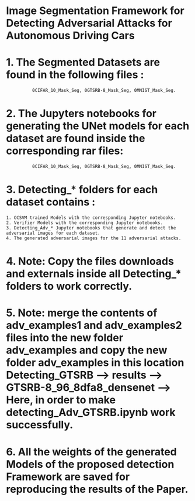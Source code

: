 # Image Segmentation Framework for Detecting Adversarial Attacks for Autonomous Driving Cars

# 1. The Segmented Datasets are found in the following files : 
              0CIFAR_10_Mask_Seg, 0GTSRB-8_Mask_Seg, 0MNIST_Mask_Seg.

# 2. The Jupyters notebooks for generating the UNet models for each dataset are found inside the corresponding  rar files:
              0CIFAR_10_Mask_Seg, 0GTSRB-8_Mask_Seg, 0MNIST_Mask_Seg.
# 3. Detecting_* folders for each dataset contains :

    1. OCSVM trained Models with the corresponding Jupyter notebooks.
    2. Verifier Models with the corresponding Jupyter notebooks. 
    3. Detecting_Adv_* Jupyter notebooks that generate and detect the adversarial images for each dataset.
    4. The generated adversarial images for the 11 adversarial attacks.
# 4. Note: Copy the files downloads and externals inside all Detecting_*  folders to work correctly.
# 5. Note: merge the contents of adv_examples1 and adv_examples2 files into the new folder adv_examples and copy the new folder adv_examples in this location Detecting_GTSRB --> results --> GTSRB-8_96_8dfa8_densenet --> Here, in order to make detecting_Adv_GTSRB.ipynb work successfully.

# 6. All the weights of the generated Models of the proposed detection Framework are saved for reproducing the results of the Paper.
